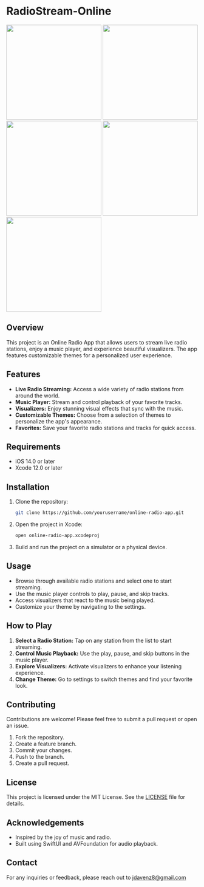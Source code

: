 
# RadioStream-Online

<img src="https://github.com/user-attachments/assets/d60d1d8b-1b2b-45bf-a54a-008bb1efbd23" width="250" />
<img src="https://github.com/user-attachments/assets/ad8b1fff-1e6b-4dbd-a4ee-4cb197c5589b" width="250" />
<img src="https://github.com/user-attachments/assets/91b478a9-b317-4740-ab6d-c05b7f90a8c5" width="250" />
<img src="https://github.com/user-attachments/assets/a7f1f78a-3085-4b4f-bab5-a2564b293978" width="250" />
<img src="https://github.com/user-attachments/assets/9e8d4084-a313-4443-8265-1b5547e143a5" width="250" />



## Overview

This project is an Online Radio App that allows users to stream live radio stations, enjoy a music player, and experience beautiful visualizers. The app features customizable themes for a personalized user experience.

## Features

- **Live Radio Streaming:** Access a wide variety of radio stations from around the world.
- **Music Player:** Stream and control playback of your favorite tracks.
- **Visualizers:** Enjoy stunning visual effects that sync with the music.
- **Customizable Themes:** Choose from a selection of themes to personalize the app's appearance.
- **Favorites:** Save your favorite radio stations and tracks for quick access.

## Requirements

- iOS 14.0 or later
- Xcode 12.0 or later

## Installation

1. Clone the repository:
   ```bash
   git clone https://github.com/yourusername/online-radio-app.git
   ```
2. Open the project in Xcode:
   ```bash
   open online-radio-app.xcodeproj
   ```
3. Build and run the project on a simulator or a physical device.

## Usage

- Browse through available radio stations and select one to start streaming.
- Use the music player controls to play, pause, and skip tracks.
- Access visualizers that react to the music being played.
- Customize your theme by navigating to the settings.

## How to Play

1. **Select a Radio Station:** Tap on any station from the list to start streaming.
2. **Control Music Playback:** Use the play, pause, and skip buttons in the music player.
3. **Explore Visualizers:** Activate visualizers to enhance your listening experience.
4. **Change Theme:** Go to settings to switch themes and find your favorite look.

## Contributing

Contributions are welcome! Please feel free to submit a pull request or open an issue.

1. Fork the repository.
2. Create a feature branch.
3. Commit your changes.
4. Push to the branch.
5. Create a pull request.

## License

This project is licensed under the MIT License. See the [LICENSE](LICENSE) file for details.

## Acknowledgements

- Inspired by the joy of music and radio.
- Built using SwiftUI and AVFoundation for audio playback.

## Contact

For any inquiries or feedback, please reach out to jdavenz8@gmail.com
```

